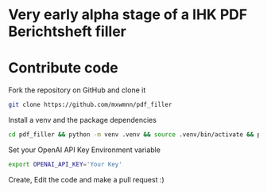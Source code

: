 # Very early alpha stage of a IHK PDF Berichtsheft filler

# Contribute code

Fork the repository on GitHub and clone it
```bash
git clone https://github.com/mxwmnn/pdf_filler
```

Install a venv and the package dependencies
```bash
cd pdf_filler && python -m venv .venv && source .venv/bin/activate && python -r requirements.txt
```

Set your OpenAI API Key Environment variable
```bash
export OPENAI_API_KEY='Your Key'
```

Create, Edit the code and make a pull request :)